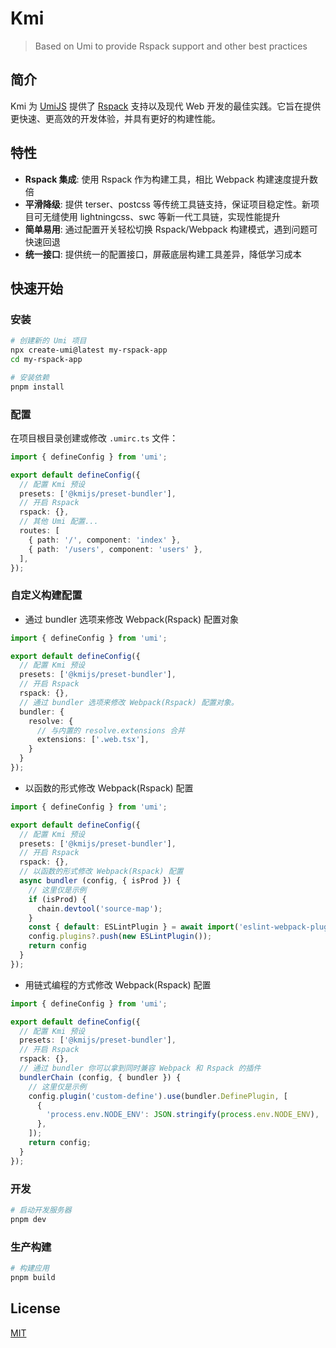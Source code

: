# Kmi
> Based on Umi to provide Rspack support and other best practices

## 简介

Kmi 为 [UmiJS](https://umijs.org/) 提供了 [Rspack](https://www.rspack.dev/) 支持以及现代 Web 开发的最佳实践。它旨在提供更快速、更高效的开发体验，并具有更好的构建性能。

## 特性
- **Rspack 集成**: 使用 Rspack 作为构建工具，相比 Webpack 构建速度提升数倍
- **平滑降级**: 提供 terser、postcss 等传统工具链支持，保证项目稳定性。新项目可无缝使用 lightningcss、swc 等新一代工具链，实现性能提升
- **简单易用**: 通过配置开关轻松切换 Rspack/Webpack 构建模式，遇到问题可快速回退
- **统一接口**: 提供统一的配置接口，屏蔽底层构建工具差异，降低学习成本

## 快速开始

### 安装

```bash
# 创建新的 Umi 项目
npx create-umi@latest my-rspack-app
cd my-rspack-app

# 安装依赖
pnpm install
```

### 配置

在项目根目录创建或修改 `.umirc.ts` 文件：

```typescript
import { defineConfig } from 'umi';

export default defineConfig({
  // 配置 Kmi 预设
  presets: ['@kmijs/preset-bundler'],
  // 开启 Rspack
  rspack: {},
  // 其他 Umi 配置...
  routes: [
    { path: '/', component: 'index' },
    { path: '/users', component: 'users' },
  ],
});
```

### 自定义构建配置

- 通过 bundler 选项来修改 Webpack(Rspack) 配置对象

```typescript
import { defineConfig } from 'umi';

export default defineConfig({
  // 配置 Kmi 预设
  presets: ['@kmijs/preset-bundler'],
  // 开启 Rspack
  rspack: {},
  // 通过 bundler 选项来修改 Webpack(Rspack) 配置对象。
  bundler: {
    resolve: {
      // 与内置的 resolve.extensions 合并
      extensions: ['.web.tsx'],
    }
  }
});
```
- 以函数的形式修改 Webpack(Rspack) 配置
```typescript
import { defineConfig } from 'umi';

export default defineConfig({
  // 配置 Kmi 预设
  presets: ['@kmijs/preset-bundler'],
  // 开启 Rspack
  rspack: {},
  // 以函数的形式修改 Webpack(Rspack) 配置
  async bundler (config, { isProd }) {
    // 这里仅是示例
    if (isProd) {
      chain.devtool('source-map');
    }
    const { default: ESLintPlugin } = await import('eslint-webpack-plugin');
    config.plugins?.push(new ESLintPlugin());
    return config
  }
});
```

- 用链式编程的方式修改 Webpack(Rspack) 配置

```typescript
import { defineConfig } from 'umi';

export default defineConfig({
  // 配置 Kmi 预设
  presets: ['@kmijs/preset-bundler'],
  // 开启 Rspack
  rspack: {},
  // 通过 bundler 你可以拿到同时兼容 Webpack 和 Rspack 的插件
  bundlerChain (config, { bundler }) {
    // 这里仅是示例
    config.plugin('custom-define').use(bundler.DefinePlugin, [
      {
        'process.env.NODE_ENV': JSON.stringify(process.env.NODE_ENV),
      },
    ]);
    return config;
  }
});
```

### 开发

```bash
# 启动开发服务器
pnpm dev
```

### 生产构建

```bash
# 构建应用
pnpm build
```

## License

[MIT](./LICENSE)
